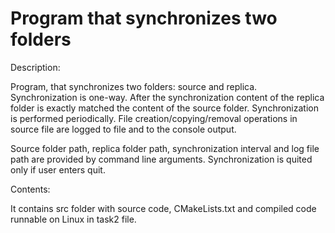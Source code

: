 # Program that synchronizes two folders

Description:

Program, that synchronizes two folders: source and replica. Synchronization is one-way. 
After the synchronization content of the replica folder is exactly matched the content of the source folder.
Synchronization is performed periodically. File creation/copying/removal operations in source file are logged to file and to the console output.

Source folder path, replica folder path, synchronization interval and log file path are provided by command line arguments. 
Synchronization is quited only if user enters quit. 

Contents:

It contains src folder with source code, CMakeLists.txt and compiled code runnable on Linux in task2 file.
